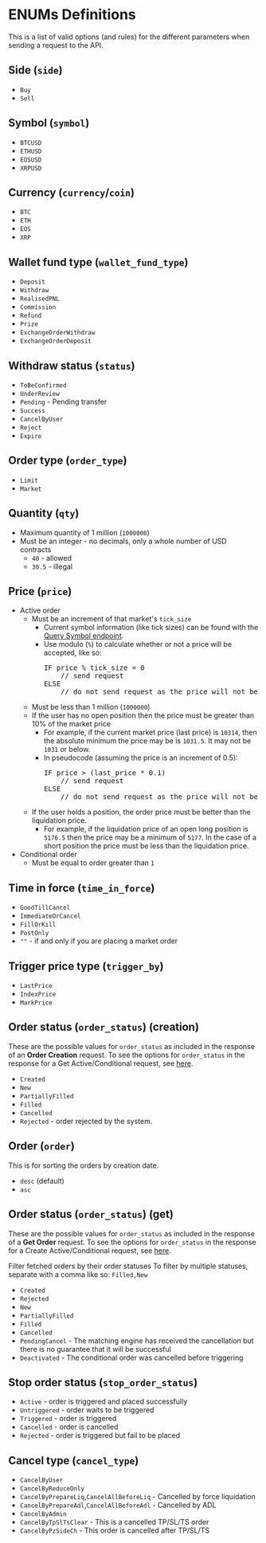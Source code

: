 # ENUMs Definitions
This is a list of valid options (and rules) for the different parameters when sending a request to the API.

## Side (`side`)
* `Buy`
* `Sell`

## Symbol (`symbol`)
* `BTCUSD`
* `ETHUSD`
* `EOSUSD`
* `XRPUSD`

## Currency (`currency`/`coin`)
* `BTC`
* `ETH`
* `EOS`
* `XRP`


## Wallet fund type (`wallet_fund_type`)
* `Deposit`
* `Withdraw`
* `RealisedPNL`
* `Commission`
* `Refund`
* `Prize`
* `ExchangeOrderWithdraw`
* `ExchangeOrderDeposit`

## Withdraw status (`status`)
* `ToBeConfirmed`
* `UnderReview`
* `Pending` - Pending transfer
* `Success`
* `CancelByUser`
* `Reject`
* `Expire`


## Order type (`order_type`)
* `Limit`
* `Market`

## Quantity (`qty`)
* Maximum quantity of 1 million (`1000000`)
* Must be an integer - no decimals, only a whole number of USD contracts
  * `40` - allowed
  * `30.5` - illegal

## Price (`price`)
* Active order
  * Must be an increment of that market's `tick_size`
    * Current symbol information (like tick sizes) can be found with the <a href="#">Query Symbol endpoint</a>.
    * Use modulo (`%`) to calculate whether or not a price will be accepted, like so:
      <pre class="center-column">
      IF price % tick_size = 0
          // send request
      ELSE
          // do not send request as the price will not be accepted by the system
      </pre>
  * Must be less than 1 million (`1000000`)
  * If the user has no open position then the price must be greater than 10% of the market price
    * For example, if the current market price (last price) is `10314`, then the absolute minimum the price may be is `1031.5`. It may not be `1031` or below.
    * In pseudocode (assuming the price is an increment of 0.5):
      <pre class="center-column">
      IF price > (last_price * 0.1)
          // send request
      ELSE
          // do not send request as the price will not be accepted by the system
      </pre>
  * If the user holds a position, the order price must be better than the liquidation price.
    * For example, if the liquidation price of an open long position is `5176.5` then the price may be a minimum of `5177`. In the case of a short position the price must be less than the liquidation price.
* Conditional order
  * Must be equal to order greater than `1`

## Time in force (`time_in_force`)
* `GoodTillCancel`
* `ImmediateOrCancel`
* `FillOrKill`
* `PostOnly`
* `""` - if and only if you are placing a market order

## Trigger price type (`trigger_by`)
* `LastPrice`
* `IndexPrice`
* `MarkPrice`

## Order status (`order_status`) (creation)
<aside class="notice">
These are the possible values for <code>order_status</code> as included in the response of an <b>Order Creation</b> request. To see the options for <code>order_status</code> in the response for a Get Active/Conditional request, see <a href="#enums-definitions-order-status-order_status-get">here</a>.
</aside>

* `Created`
* `New`
* `PartiallyFilled`
* `Filled`
* `Cancelled`
* `Rejected` - order rejected by the system.

## Order (`order`)
This is for sorting the orders by creation date.

* `desc` (default)
* `asc`

## Order status (`order_status`) (get)
<aside class="notice">
These are the possible values for <code>order_status</code> as included in the response of a <b>Get Order</b> request. To see the options for <code>order_status</code> in the response for a Create Active/Conditional request, see <a href="#enums-definitions-order-status-order_status-creation">here</a>.
</aside>

Filter fetched orders by their order statuses
To filter by multiple statuses, separate with a comma like so: `Filled,New`

* `Created`
* `Rejected`
* `New`
* `PartiallyFilled`
* `Filled`
* `Cancelled`
* `PendingCancel` - The matching engine has received the cancellation but there is no guarantee that it will be successful
* `Deactivated` - The conditional order was cancelled before triggering

## Stop order status (`stop_order_status`)
* `Active` - order is triggered and placed successfully
* `Untriggered` - order waits to be triggered
* `Triggered` - order is triggered
* `Cancelled` - order is cancelled
* `Rejected` - order is triggered but fail to be placed


## Cancel type (`cancel_type`)
* `CancelByUser`
* `CancelByReduceOnly`
* `CancelByPrepareLiq`,`CancelAllBeforeLiq` - Cancelled by force liquidation
* `CancelByPrepareAdl`,`CancelAllBeforeAdl` - Cancelled by ADL
* `CancelByAdmin`
* `CancelByTpSlTsClear` - This is a cancelled TP/SL/TS order
* `CancelByPzSideCh` - This order is cancelled after TP/SL/TS
